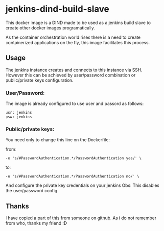 # jenkins-dind-build-slave

This docker image is a DIND made to be used as a jenkins build slave to create other docker images programatically.

As the container orchestration world rises there is a need to create containerized applications on the fly, this image facilitates this process.

## Usage

The jenkins instance creates and connects to this instance via SSH. However this can be achieved by user/password combination or public/private keys configuration. 

### User/Password:

The image is already configured to use user and passord as follows:

```
usr: jenkins
psw: jenkins
```

### Public/private keys:

You need only to change this line on the Dockerfile:

from:
```
-e 's/#PasswordAuthentication.*/PasswordAuthentication yes/' \
```

to:
```
-e 's/#PasswordAuthentication.*/PasswordAuthentication no/' \
```

And configure the private key credentials on your jenkins
Obs: This disables the user/password config

## Thanks

I have copied a part of this from someone on github. As i do not remember from who, thanks my friend :D